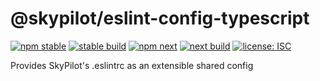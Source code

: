 # @skypilot/eslint-config-typescript

[![npm stable](https://img.shields.io/npm/v/@skypilot/eslint-config-typescript?label=stable)](https://www.npmjs.com/package/@skypilot/eslint-config-typescript)
[![stable build](https://img.shields.io/github/workflow/status/skypilotcc/eslint-config-typescript/Stable%20release?label=stable%20build)]()
[![npm next](https://img.shields.io/npm/v/@skypilot/eslint-config-typescript/next?label=next)](https://www.npmjs.com/package/@skypilot/eslint-config-typescript)
[![next build](https://img.shields.io/github/workflow/status/skypilotcc/eslint-config-typescript/Prerelease?branch=next&label=next%20build)]()
[![license: ISC](https://img.shields.io/badge/license-ISC-blue.svg)](https://opensource.org/licenses/ISC)

Provides SkyPilot's .eslintrc as an extensible shared config
